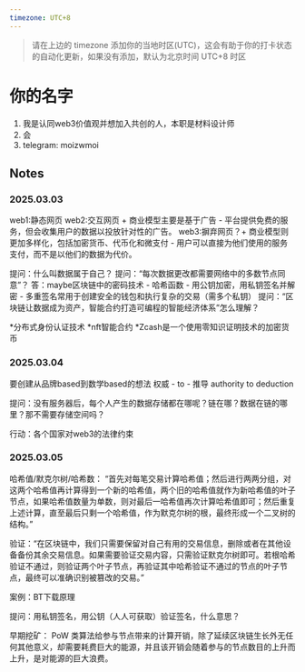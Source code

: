 ```yaml
---
timezone: UTC+8
---
```


> 请在上边的 timezone 添加你的当地时区(UTC)，这会有助于你的打卡状态的自动化更新，如果没有添加，默认为北京时间 UTC+8 时区


# 你的名字

1. 我是认同web3价值观并想加入共创的人，本职是材料设计师
2. 会
3. telegram: moizwmoi

## Notes

<!-- Content_START -->

### 2025.03.03

web1:静态网页
web2:交互网页 + 商业模型主要是基于广告 - 平台提供免费的服务，但会收集用户的数据以投放针对性的广告。
web3:摒弃网页？+ 商业模型则更加多样化，包括加密货币、代币化和微支付 - 用户可以直接为他们使用的服务支付，而不是以他们的数据为代价。

提问：什么叫数据属于自己？
提问：“每次数据更改都需要网络中的多数节点同意”？
  答：maybe区块链中的密码技术 - 哈希函数
     - 用公钥加密，用私钥签名并解密
     - 多重签名常用于创建安全的钱包和执行复杂的交易（需多个私钥）
提问：“区块链让数据成为资产，智能合约打造可编程的智能经济体系”怎么理解？


*分布式身份认证技术
*nft智能合约
*Zcash是一个使用零知识证明技术的加密货币

<!-- Content_END -->

<!-- Content_START -->

### 2025.03.04

要创建从品牌based到数学based的想法
权威 - to - 推导
authority to deduction

提问：没有服务器后，每个人产生的数据存储都在哪呢？链在哪？数据在链的哪里？那不需要存储空间吗？

行动：各个国家对web3的法律约束

<!-- Content_END -->

<!-- Content_START -->

### 2025.03.05

哈希值/默克尔树/哈希数：
“首先对每笔交易计算哈希值；然后进行两两分组，对这两个哈希值再计算得到一个新的哈希值，两个旧的哈希值就作为新哈希值的叶子节点，如果哈希值数量为单数，则对最后一哈希值再次计算哈希值即可；然后重复上述计算，直至最后只剩一个哈希值，作为默克尔树的根，最终形成一个二叉树的结构。”

验证：“在区块链中，我们只需要保留对自己有用的交易信息，删除或者在其他设备备份其余交易信息。如果需要验证交易内容，只需验证默克尔树即可。若根哈希验证不通过，则验证两个叶子节点，再验证其中哈希验证不通过的节点的叶子节点，最终可以准确识别被篡改的交易。”

案例：BT下载原理

提问：用私钥签名，用公钥（人人可获取）验证签名，什么意思？

早期挖矿：
PoW 类算法给参与节点带来的计算开销，除了延续区块链生长外无任何其他意义，却需要耗费巨大的能源，并且该开销会随着参与的节点数目的上升而上升，是对能源的巨大浪费。

<!-- Content_END -->
